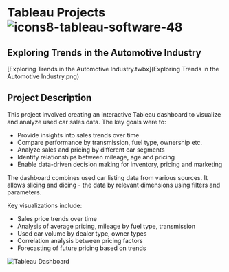 
# Tableau Projects ![icons8-tableau-software-48](https://github.com/swaapnaa/TABLEAU-PROJECTS/assets/149737403/5324eb1a-8bb8-405f-ae23-5988bcfdd675)

## Exploring Trends in the Automotive Industry

 [Exploring Trends in the Automotive Industry.twbx](Exploring Trends in the Automotive Industry.png)

 ## Project Description

 This project involved creating an interactive Tableau dashboard to visualize and analyze used car sales data. The key goals were to:

- Provide insights into sales trends over time
- Compare performance by transmission, fuel type, ownership etc.
- Analyze sales and pricing by different car segments
- Identify relationships between mileage, age and pricing
- Enable data-driven decision making for inventory, pricing and marketing

The dashboard combines used car listing data from various sources. It allows slicing and dicing - the data by relevant dimensions using filters and parameters.

Key visualizations include:

- Sales price trends over time
- Analysis of average pricing, mileage by fuel type, transmission
- Used car volume by dealer type, owner types
- Correlation analysis between pricing factors
- Forecasting of future pricing based on trends

![Tableau Dashboard](https://github.com/swaapnaa/TABLEAU-PROJECTS/assets/149737403/66894295-1d4a-414f-a8d7-0ce85ed178e8)


